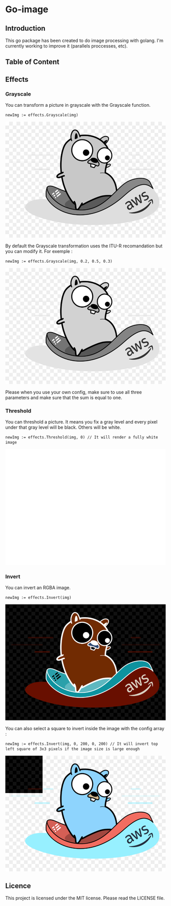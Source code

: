 # Go-image

## Introduction

This go package has been created to do image processing with golang. I'm currently working to improve it (parallels proccesses, etc).

## Table of Content

## Effects

### Grayscale

You can transform a picture in grayscale with the Grayscale function.

```golang
newImg := effects.Grayscale(img)
```

![Gopher Grayscale](./exemples/images/gopherGrayscale.png)

By default the Grayscale transformation uses the ITU-R recomandation but you can modify it. For exemple :

```golang
newImg := effects.Grayscale(img, 0.2, 0.5, 0.3)
```

![Gopher Grayscale with config](./exemples/images/gopherGrayscaleConfig.png)

Please when you use your own config, make sure to use all three parameters and make sure that the sum is equal to one.

### Threshold

You can threshold a picture. It means you fix a gray level and every pixel under that gray level will be black. Others will be white.

```golang
newImg := effects.Threshold(img, 0) // It will render a fully white image
```

![Gopher white Threshold](./exemples/images/gopherWhiteThreshold.png)

### Invert

You can invert an RGBA image.

```golang
newImg := effects.Invert(img)
```

![Gopher Invert](./exemples/images/gopherInvert.png)

You can also select a square to invert inside the image with the config array :

```golang
newImg := effects.Invert(img, 0, 200, 0, 200) // It will invert top left square of 3x3 pixels if the image size is large enough
```

![Gopher partial Invert](./exemples/images/gopherPartialInvert.png)

## Licence

This project is licensed under the MIT license. Please read the LICENSE file.
